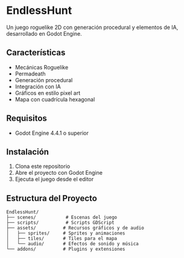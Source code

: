 # EndlessHunt

Un juego roguelike 2D con generación procedural y elementos de IA, desarrollado en Godot Engine.

## Características
- Mecánicas Roguelike
- Permadeath
- Generación procedural
- Integración con IA
- Gráficos en estilo pixel art
- Mapa con cuadrícula hexagonal

## Requisitos
- Godot Engine 4.4.1 o superior

## Instalación
1. Clona este repositorio
2. Abre el proyecto con Godot Engine
3. Ejecuta el juego desde el editor

## Estructura del Proyecto
```
EndlessHunt/
├── scenes/           # Escenas del juego
├── scripts/          # Scripts GDScript
├── assets/          # Recursos gráficos y de audio
│   ├── sprites/     # Sprites y animaciones
│   ├── tiles/       # Tiles para el mapa
│   └── audio/       # Efectos de sonido y música
└── addons/          # Plugins y extensiones
```
